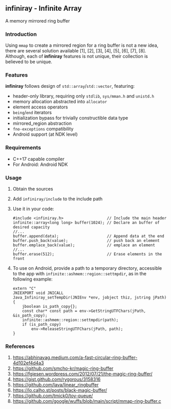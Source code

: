 ## infiniray - Infinite Array
A memory mirrored ring buffer

### Introduction

Using `mmap` to create a mirrored region for a ring buffer is not a new idea,
there are several solution available [1], [2], [3], [4], [5], [6], [7], [8].
Although, each of **infiniray** features is not unique, their collection is believed
to be unique.

### Features

**infiniray** follows design of `std::array`/`std::vector`, featuring:
- header-only library, requiring only `stdlib`, `sys/mman.h` and `unistd.h`
- memory allocation abstracted into `allocator`
- element access operators
- `being`/`end` iterators
- initialization bypass for trivially constructible data type
- mirrored_region abstraction
- `fno-exceptions` compatibility
- Android support (at NDK level)

### Requirements
- C++17 capable compiler
- For Android: Android NDK

### Usage

1. Obtain the sources
2. Add `infiniray/include` to the include path
3. Use it in your code:

     ```
    #include <infiniray.h>                   // Include the main header
    infinite::array<long long> buffer(1024); // Declare an buffer of desired capacity
    //...
    buffer.append(data);                     // Append data at the end
    buffer.push_back(value);                 // push back an element
    buffer.emplace_back(value);              // emplace an element
    //...
    buffer.erase(512);                       // Erase elements in the front
    ```
4. To use on Android, provide a path to a temporary directory, accessible to the app with
`infinite::ashmem::region::settmpdir`, as in the following example:

    ```
    extern "C"
    JNIEXPORT void JNICALL
    Java_Infiniray_setTempDir(JNIEnv *env, jobject thiz, jstring jPath) {
        jboolean is_path_copy{};
        const char* const path = env->GetStringUTFChars(jPath, &is_path_copy);
        infinite::ashmem::region::settmpdir(path);
        if (is_path_copy)
            env->ReleaseStringUTFChars(jPath, path);
    }
    ```

### References

1. https://abhinavag.medium.com/a-fast-circular-ring-buffer-4d102ef4d4a3
2. https://github.com/smcho-kr/magic-ring-buffer
3. https://fgiesen.wordpress.com/2012/07/21/the-magic-ring-buffer/
4. https://gist.github.com/rygorous/3158316
5. https://github.com/lava/linear_ringbuffer
6. https://lo.calho.st/posts/black-magic-buffer/
7. https://github.com/tmick0/toy-queue/
8. https://github.com/google/wuffs/blob/main/script/mmap-ring-buffer.c
